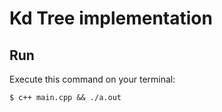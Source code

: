 # Kd Tree implementation


Run
---

Execute this command on your terminal:

```
$ c++ main.cpp && ./a.out
```

